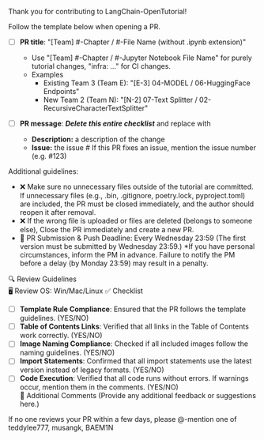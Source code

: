 Thank you for contributing to LangChain-OpenTutorial! 

Follow the template below when opening a PR.

- [ ] **PR title**: "[Team] #-Chapter / #-File Name (without .ipynb extension)"
  - Use "[Team] #-Chapter / #-Jupyter Notebook File Name" for purely tutorial changes, "infra: ..." for CI changes.
  - Examples
    - Existing Team 3 (Team E): "[E-3] 04-MODEL / 06-HuggingFace Endpoints"
    - New Team 2 (Team N): "[N-2] 07-Text Splitter / 02-RecursiveCharacterTextSplitter"

- [ ] **PR message**: ***Delete this entire checklist*** and replace with
    - **Description:** a description of the change
    - **Issue:** the issue # If this PR fixes an issue, mention the issue number (e.g. #123)

Additional guidelines:
- ❌ Make sure no unnecessary files outside of the tutorial are committed. If unnecessary files (e.g., .bin, .gitignore, poetry.lock, pyproject.toml) are included, the PR must be closed immediately, and the author should reopen it after removal.
- ❌ If the wrong file is uploaded or files are deleted (belongs to someone else), Close the PR immediately and create a new PR.
- 💯 PR Submission & Push Deadline: Every Wednesday 23:59 (The first version must be submitted by Wednesday 23:59.) 
  *If you have personal circumstances, inform the PM in advance. Failure to notify the PM before a delay (by Monday 23:59) may result in a penalty.


🔍 Review Guidelines    
🖥️ Review OS: Win/Mac/Linux
✅ Checklist    
 - [ ] **Template Rule Compliance**: Ensured that the PR follows the template guidelines. (YES/NO)
 - [ ] **Table of Contents Links**: Verified that all links in the Table of Contents work correctly. (YES/NO)
 - [ ] **Image Naming Compliance**: Checked if all included images follow the naming guidelines. (YES/NO)
 - [ ] **Import Statements**: Confirmed that all import statements use the latest version instead of legacy formats. (YES/NO)
 - [ ] **Code Execution**: Verified that all code runs without errors. If warnings occur, mention them in the comments. (YES/NO)     
💬 Additional Comments (Provide any additional feedback or suggestions here.)

If no one reviews your PR within a few days, please @-mention one of teddylee777, musangk, BAEM1N
